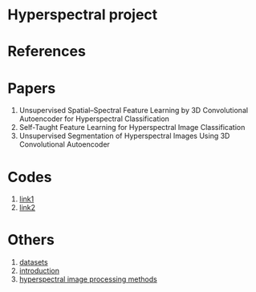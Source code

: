 # Hyperspectral project

# References

# Papers 
1. Unsupervised Spatial–Spectral Feature Learning by 3D Convolutional Autoencoder for Hyperspectral Classification
2. Self-Taught Feature Learning for Hyperspectral Image Classification
3. Unsupervised Segmentation of Hyperspectral Images Using 3D Convolutional Autoencoder

# Codes
1. [link1](https://github.com/MeiShaohui/3DCAE-hyperspectral-classification)
2. [link2](https://github.com/jingge326/DeHIC/tree/master/code)

# Others
1. [datasets](https://paperswithcode.com/datasets?mod=hyperspectral-images)
3. [introduction](http://richardis.univ-paris1.fr/hypermaryem/hyprspec.pdf)
4. [hyperspectral image processing methods](https://link.springer.com/chapter/10.1007/978-1-4939-2836-1_4)

